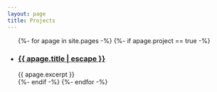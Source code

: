```yaml
---
layout: page
title: Projects
---
```


<ul class="post-list">
{%- for apage in site.pages -%}
    {%- if apage.project == true -%}
    <li>
    <h3>
        <a class="post-link" href="{{ apage.url | relative_url }}">
        {{ apage.title | escape }}
        </a>
    </h3>
        {{ apage.excerpt }}
    </li>
    {%- endif -%}    
{%- endfor -%}
</ul>